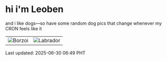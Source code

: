 # hi i'm Leoben

and i like dogs—so have some random dog pics that change whenever my CRON feels like it

|  |  |
|--------|----------|
| ![Borzoi](https://random-dog-vercel.vercel.app/api/random-borzoi?v=1751237386) | ![Labrador](https://random-dog-vercel.vercel.app/api/random-labrador?v=1751237386) |

Last updated: 2025-06-30 06:49 PHT
